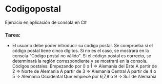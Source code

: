 # Codigopostal
Ejercicio en aplicación de consola en C#

### Tarea:

* El usuario debe poder introducir su código postal.
Se comprueba si el código postal tiene cinco dígitos.
Si no es el caso, se mostrará en la consola "Código postal no válido".
Si el código postal es correcto, se determinará la región correspondiente y se mostrará en la consola.
Códigos postales: Empezando por 0 o 1 => Alemania del Este
A partir de 2 => Norte de Alemania
A partir de 3 => Alemania Central
A partir de 4 o 5 => Alemania Occidental
Que empiece por 6,7,8 o 9 => Sur de Alemania
